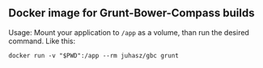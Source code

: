 Docker image for Grunt-Bower-Compass builds
-------------------------------------------

Usage:
Mount your application to `/app` as a volume, than run the desired command. Like this:

    docker run -v "$PWD":/app --rm juhasz/gbc grunt
